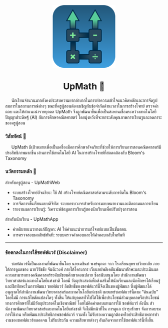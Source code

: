 <div align=center>
  <img src="./logo.png" width="200" >
</div>

<h1 align=center>UpMath 💼</h1>
<md-divider></md-divider>

&nbsp;&nbsp;&nbsp;&nbsp;&nbsp;นักเรียนจำนวนมากยังคงประสบความยากลำบากในการทำความเข้าใจแนวคิดหลักและการจัดรูปสมการในสถานการณ์ต่างๆ ขณะที่ครูผู้สอนต้องเผชิญกับข้อจำกัดด้านเวลาในการสร้างโจทย์ ตรวจคำตอบ และให้คำแนะนำรายบุคคล UpMath จึงถูกพัฒนาขึ้นเพื่อเป็นสะพานเชื่อมระหว่างเทคโนโลยีปัญญาประดิษฐ์ (AI) กับการศึกษาคณิตศาสตร์ โดยมุ่งหวังที่จะยกระดับคุณภาพการเรียนรูและลดภาระของครูผู้สอน

### วิสัยทัศน์ 👀
&nbsp;&nbsp;&nbsp;&nbsp;&nbsp;UpMath มีเป้าหมายเพื่อเป็นเครื่องมือการศึกษาอัจฉริยะที่ช่วยให้การเรียนการสอนคณิตศาสตร์มีประสิทธิภาพมากขึ้น ผ่านการใช้เทคโนโลยี AI ในการสร้างโจทย์ที่สอดคล้องกับ Bloom's Taxonomy

### นวัตกรรมหลัก 📡
สำหรับครูผู้สอน - UpMathWeb
- ระบบสร้างโจทย์อัจฉริยะ: ใช้ AI สร้างโจทย์คณิตศาสตร์ตามระดับการคิดใน Bloom's Taxonomy
- การจัดการชั้นเรียนแบบดิจิทัล: ระบบครบวงจรสำหรับการมอบหมายงานและติดตามผลการเรียน
- รายงานผลการเรียนรู้: วิเคราะห์ข้อมูลการเรียนรู้ของนักเรียนเพื่อปรับปรุงการสอน

สำหรับนักเรียน - UpMathApp
- คำอธิบายแนวทางแก้ปัญหา: AI ให้คำแนะนำการแก้โจทย์แบบเป็นขั้นตอน
- การตรวจสอบผลลัพธ์ทันที: ระบบตรวจคำตอบและให้คำตอบกลับในทันที

---
### ข้อตกลงในการใช้ซอฟต์แวร์ (Disclaimer)
&nbsp;&nbsp;&nbsp;&nbsp;&nbsp;ซอฟต์แวร์นี้เป็นผลงานที่พัฒนาขึ้นโดย นายเตชินท์ พงษ์มุกดา จาก โรงเรียนยุพราชวิทยาลัย ภายใต้การดูแลของ นายวิรัชชัย จันต๊ะวงศ์ ภายใต้โครงการ เว็บแอปพลิเคชันพัฒนาทักษะและประเมินผลความสามารถทางคณิตศาสตร์ระดับมัธยมศึกษาตอนปลาย ซึ่งสนับสนุนโดย สํานักงานพัฒนาวิทยาศาสตร์และเทคโนโลยีแห่งชาติ โดยมี วัตถุประสงค์เพื่อส่งเสริมให้นักเรียนและนักศึกษาได้เรียนรู้และฝึกทักษะในการพัฒนา ซอฟต์แวร์ ลิขสิทธิ์ของซอฟต์แวร์นี้จึงเป็นของผู้พัฒนา ซึ่งผู้พัฒนาได้อนุญาตให้สํานักงานพัฒนาวิทยาศาสตร์และเทคโนโลยีแห่งชาติ เผยแพร่ซอฟต์แวร์นี้ตาม “ต้นฉบับ” โดยไม่มี การแก้ไขดัดแปลงใดๆ ทั้งสิ้น ให้แก่บุคคลทั่วไปได้ใช้เพื่อประโยชน์ส่วนบุคคลหรือประโยชน์ทางการศึกษาที่ไม่มีวัตถุประสงค์ในเชิงพาณิชย์ โดยไม่คิดค่าตอบแทนการใช้ ซอฟต์แวร์ ดังนั้น สํานักงานพัฒนาวิทยาศาสตร์และเทคโนโลยีแห่งชาติ จึงไม่มีหน้าที่ใน การดูแล บําารุงรักษา จัดการอบรมการใช้งาน หรือพัฒนาประสิทธิภาพซอฟต์แวร์ รวมทั้ง ไม่รับรองความถูกต้องหรือประสิทธิภาพการทํางานของซอฟต์แวร์ตลอดจน ไม่รับประกัน ความเสียหายต่างๆ อันเกิดจากการใช้ซอฟต์แวร์นี้ทั้งสิ้น
